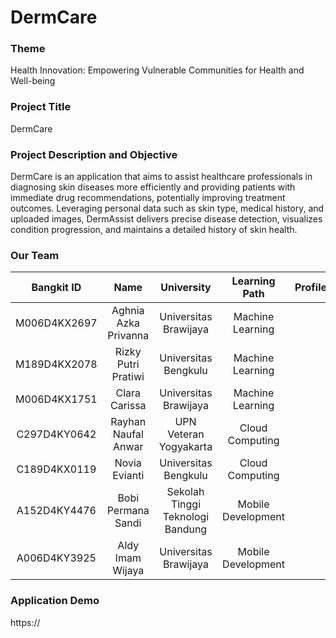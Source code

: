 # DermCare

<!--
**DermCare/DermCare** is a ✨ _special_ ✨ repository because its `README.md` (this file) appears on your GitHub profile.

Here are some ideas to get you started:

- 🔭 I’m currently working on ...
- 🌱 I’m currently learning ...
- 👯 I’m looking to collaborate on ...
- 🤔 I’m looking for help with ...
- 💬 Ask me about ...
- 📫 How to reach me: ...
- 😄 Pronouns: ...
- ⚡ Fun fact: ...
-->

### Theme

Health Innovation: Empowering Vulnerable Communities for Health and Well-being

### Project Title

DermCare

### Project Description and Objective

DermCare is an application that aims to assist healthcare professionals in diagnosing skin diseases more efficiently and providing patients with immediate drug recommendations, potentially improving treatment outcomes. Leveraging personal data such as skin type, medical history, and uploaded images, DermAssist delivers precise disease detection, visualizes condition progression, and maintains a detailed history of skin health.



### Our Team

| **Bangkit ID** | **Name**             | **University**                   | **Learning Path**  | **Profile** |
|:--------------:|:--------------------:|:--------------------------------:|:------------------:|:-----------:|
|  M006D4KX2697  | Aghnia Azka Privanna |       Universitas Brawijaya      |  Machine Learning  |             |
|  M189D4KX2078  |  Rizky Putri Pratiwi |       Universitas Bengkulu       |  Machine Learning  |             |
|  M006D4KX1751  |     Clara Carissa    |       Universitas Brawijaya      |  Machine Learning  |             |
|  C297D4KY0642  |  Rayhan Naufal Anwar |      UPN Veteran Yogyakarta      |   Cloud Computing  |             |
|  C189D4KX0119  |     Novia Evianti    |       Universitas Bengkulu       |   Cloud Computing  |             |
|  A152D4KY4476  |  Bobi Permana Sandi  | Sekolah Tinggi Teknologi Bandung | Mobile Development |             |
|  A006D4KY3925  |   Aldy Imam Wijaya   |       Universitas Brawijaya      | Mobile Development |             |

### Application Demo

https://

